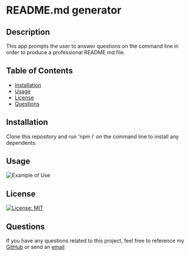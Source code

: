 # README.md generator

## Description

This app prompts the user to answer questions on the command line in order to produce a professional README.md file.

## Table of Contents

- [Installation](#installation)
- [Usage](#usage)
- [License](#license)
- [Questions](#questions)

## Installation

Clone this repository and run 'npm i' on the command line to install any dependents.

## Usage

![Example of Use](/Develop/utils/images/Untitled_%20May%2022%2C%202022%2010_45%20PM.gif)

## License

[![License: MIT](https://img.shields.io/badge/License-MIT-yellow.svg)](https://opensource.org/licenses/MIT)

## Questions

If you have any questions related to this project, feel free to reference my [GitHub](github.com/jaguilar95) or send an [email](josue.aguilar1995+github@gmail.com)
